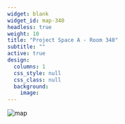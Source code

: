```yaml
---
widget: blank
widget_id: map-340
headless: true
weight: 10
title: "Project Space A - Room 340"
subtitle: ""
active: true
design:
  columns: 1
  css_style: null
  css_class: null
  background:
    image: 
---
```

<img src="/images/Project-Space-A.jpg" alt="map"/>